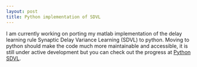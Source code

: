 ```yaml
---
layout: post
title: Python implementation of SDVL
---
```


I am currently working on porting my matlab implementation of the delay learning rule Synaptic Delay Variance Learning (SDVL) to python. 
Moving to python should make the code much more maintainable and accessible, it is still under active development but you can check out the progress at [Python SDVL](https://github.com/jotia1/pythonSDVL).
